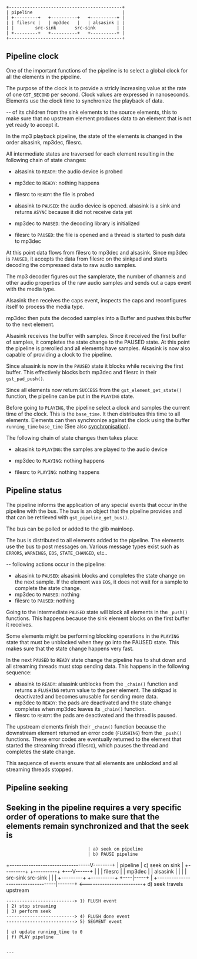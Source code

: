 
```
+-------------------------------------------+
| pipeline                                  |
| +---------+   +----------+   +----------+ |
| | filesrc |   | mp3dec   |   | alsasink | |
| |        src-sink       src-sink        | |
| +---------+   +----------+   +----------+ |
+-------------------------------------------+
```

## Pipeline clock

One of the important functions of the pipeline is to select a global
clock for all the elements in the pipeline.

The purpose of the clock is to provide a stricly increasing value at the
rate of one `GST_SECOND` per second. Clock values are expressed in
nanoseconds. Elements use the clock time to synchronize the playback of
data.

--
of its children from the sink elements to the source elements, this to
make sure that no upstream element produces data to an element that is
not yet ready to accept it.

In the mp3 playback pipeline, the state of the elements is changed in
the order alsasink, mp3dec, filesrc.

All intermediate states are traversed for each element resulting in the
following chain of state changes:

* alsasink to `READY`:  the audio device is probed

* mp3dec to `READY`:    nothing happens

* filesrc to `READY`:   the file is probed

* alsasink to `PAUSED`: the audio device is opened. alsasink is a sink and returns `ASYNC` because it did not receive data yet

* mp3dec to `PAUSED`:   the decoding library is initialized

* filesrc to `PAUSED`:  the file is opened and a thread is started to push data to mp3dec

At this point data flows from filesrc to mp3dec and alsasink. Since
mp3dec is `PAUSED`, it accepts the data from filesrc on the sinkpad and
starts decoding the compressed data to raw audio samples.

The mp3 decoder figures out the samplerate, the number of channels and
other audio properties of the raw audio samples and sends out a caps
event with the media type.

Alsasink then receives the caps event, inspects the caps and
reconfigures itself to process the media type.

mp3dec then puts the decoded samples into a Buffer and pushes this
buffer to the next element.

Alsasink receives the buffer with samples. Since it received the first
buffer of samples, it completes the state change to the PAUSED state. At
this point the pipeline is prerolled and all elements have samples.
Alsasink is now also capable of providing a clock to the pipeline.

Since alsasink is now in the `PAUSED` state it blocks while receiving the
first buffer. This effectively blocks both mp3dec and filesrc in their
`gst_pad_push()`.

Since all elements now return `SUCCESS` from the
`gst_element_get_state()` function, the pipeline can be put in the
`PLAYING` state.

Before going to `PLAYING`, the pipeline select a clock and samples the
current time of the clock. This is the `base_time`. It then distributes
this time to all elements. Elements can then synchronize against the
clock using the buffer `running_time`
`base_time` (See also [synchronisation](additional/design/synchronisation.md)).

The following chain of state changes then takes place:

* alsasink to `PLAYING`:  the samples are played to the audio device

* mp3dec to `PLAYING`:    nothing happens

* filesrc to `PLAYING`:   nothing happens

## Pipeline status

The pipeline informs the application of any special events that occur in
the pipeline with the bus. The bus is an object that the pipeline
provides and that can be retrieved with `gst_pipeline_get_bus()`.

The bus can be polled or added to the glib mainloop.

The bus is distributed to all elements added to the pipeline. The
elements use the bus to post messages on. Various message types exist
such as `ERRORS`, `WARNINGS`, `EOS`, `STATE_CHANGED`, etc..

--
following actions occur in the pipeline:

* alsasink to `PAUSED`:  alsasink blocks and completes the state change on the
next sample. If the element was `EOS`, it does not wait for a sample to complete
the state change.
* mp3dec to `PAUSED`:    nothing
* filesrc to `PAUSED`:   nothing

Going to the intermediate `PAUSED` state will block all elements in the
`_push()` functions. This happens because the sink element blocks on the
first buffer it receives.

Some elements might be performing blocking operations in the `PLAYING`
state that must be unblocked when they go into the PAUSED state. This
makes sure that the state change happens very fast.

In the next `PAUSED` to `READY` state change the pipeline has to shut down
and all streaming threads must stop sending data. This happens in the
following sequence:

* alsasink to `READY`:   alsasink unblocks from the `_chain()` function and returns
a `FLUSHING` return value to the peer element. The sinkpad is deactivated and
becomes unusable for sending more data.
* mp3dec to `READY`:     the pads are deactivated and the state change completes
when mp3dec leaves its `_chain()` function.
* filesrc to `READY`:    the pads are deactivated and the thread is paused.

The upstream elements finish their `_chain()` function because the
downstream element returned an error code (`FLUSHING`) from the `_push()`
functions. These error codes are eventually returned to the element that
started the streaming thread (filesrc), which pauses the thread and
completes the state change.

This sequence of events ensure that all elements are unblocked and all
streaming threads stopped.

## Pipeline seeking

Seeking in the pipeline requires a very specific order of operations to
make sure that the elements remain synchronized and that the seek is
--
                                   | a) seek on pipeline
                                   | b) PAUSE pipeline
+----------------------------------V--------+
| pipeline                         | c) seek on sink
| +---------+   +----------+   +---V------+ |
| | filesrc |   | mp3dec   |   | alsasink | |
| |        src-sink       src-sink        | |
| +---------+   +----------+   +----|-----+ |
+-----------------------------------|-------+
           <------------------------+
                 d) seek travels upstream

    --------------------------> 1) FLUSH event
    | 2) stop streaming
    | 3) perform seek
    --------------------------> 4) FLUSH done event
    --------------------------> 5) SEGMENT event

    | e) update running_time to 0
    | f) PLAY pipeline
```

---


